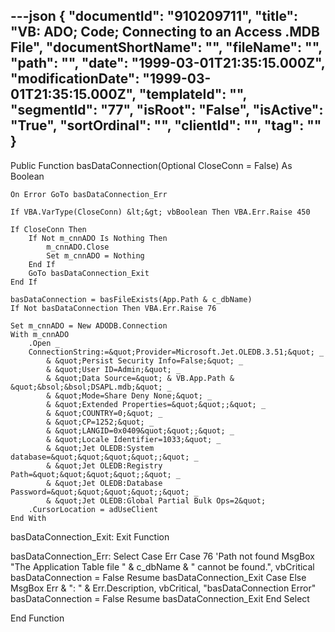---json
{
  "documentId": "910209711",
  "title": "VB: ADO; Code; Connecting to an Access .MDB File",
  "documentShortName": "",
  "fileName": "",
  "path": "",
  "date": "1999-03-01T21:35:15.000Z",
  "modificationDate": "1999-03-01T21:35:15.000Z",
  "templateId": "",
  "segmentId": "77",
  "isRoot": "False",
  "isActive": "True",
  "sortOrdinal": "",
  "clientId": "",
  "tag": ""
}
---

Public Function basDataConnection(Optional CloseConn = False) As Boolean
    
    On Error GoTo basDataConnection_Err
    
    If VBA.VarType(CloseConn) &lt;&gt; vbBoolean Then VBA.Err.Raise 450
    
    If CloseConn Then
        If Not m_cnnADO Is Nothing Then
            m_cnnADO.Close
            Set m_cnnADO = Nothing
        End If
        GoTo basDataConnection_Exit
    End If
    
    basDataConnection = basFileExists(App.Path & c_dbName)
    If Not basDataConnection Then VBA.Err.Raise 76
    
    Set m_cnnADO = New ADODB.Connection
    With m_cnnADO
        .Open _
        ConnectionString:=&quot;Provider=Microsoft.Jet.OLEDB.3.51;&quot; _
            & &quot;Persist Security Info=False;&quot; _
            & &quot;User ID=Admin;&quot; _
            & &quot;Data Source=&quot; & VB.App.Path & &quot;&bsol;&bsol;DSAPL.mdb;&quot; _
            & &quot;Mode=Share Deny None;&quot; _
            & &quot;Extended Properties=&quot;&quot;;&quot; _
            & &quot;COUNTRY=0;&quot; _
            & &quot;CP=1252;&quot; _
            & &quot;LANGID=0x0409&quot;&quot;;&quot; _
            & &quot;Locale Identifier=1033;&quot; _
            & &quot;Jet OLEDB:System database=&quot;&quot;&quot;&quot;;&quot; _
            & &quot;Jet OLEDB:Registry Path=&quot;&quot;&quot;&quot;;&quot; _
            & &quot;Jet OLEDB:Database Password=&quot;&quot;&quot;&quot;;&quot; _
            & &quot;Jet OLEDB:Global Partial Bulk Ops=2&quot;
        .CursorLocation = adUseClient
    End With
basDataConnection_Exit:
    Exit Function
    
basDataConnection_Err:
    Select Case Err
        Case 76 'Path not found
            MsgBox &quot;The Application Table file &quot; & c_dbName & &quot; cannot be found.&quot;, vbCritical
            basDataConnection = False
            Resume basDataConnection_Exit
        Case Else
            MsgBox Err & &quot;: &quot; & Err.Description, vbCritical, &quot;basDataConnection Error&quot;
            basDataConnection = False
            Resume basDataConnection_Exit
    End Select
    
End Function
